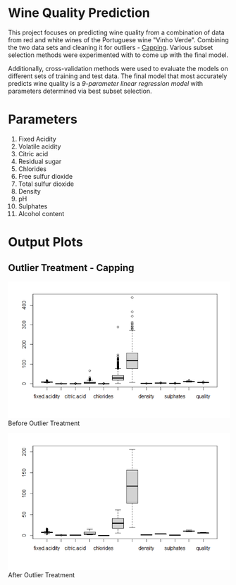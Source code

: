 # Wine Quality Prediction

This project focuses on predicting wine quality from a combination of data from red and white wines of the Portuguese wine "Vinho Verde". 
Combining the two data sets and cleaning it for outliers - [Capping](https://www.educative.io/answers/how-to-cap-outliers-from-a-series-dataframe-column-in-pandas). Various subset selection methods were experimented with to come up with the final model. 

Additionally, cross-validation methods were used to evaluate the models on different sets of training and test data. The final model that most accurately predicts wine quality is a *9-parameter linear regression model* with parameters determined via best subset selection.

# Parameters

1. Fixed Acidity
2. Volatile acidity
3. Citric acid
4. Residual sugar
5. Chlorides
6. Free sulfur dioxide
7. Total sulfur dioxide
8. Density
9. pH
10. Sulphates
11. Alcohol content

# Output Plots

## Outlier Treatment - Capping

![Before Outlier](https://github.com/nise757/wine-quality-prediction/blob/main/Outputs/before%20outlier.png)
Before Outlier Treatment

![After Outlier](https://github.com/nise757/wine-quality-prediction/blob/main/Outputs/after%20outlier.png)
After Outlier Treatment

